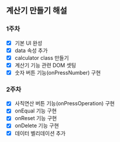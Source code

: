 ## 계산기 만들기 해설

### 1주차

- [x] 기본 UI 완성
- [x] data 속성 추가
- [x] calculator class 만들기
- [x] 계산기 기능 관련 DOM 셋팅
- [x] 숫자 버튼 기능(onPressNumber) 구현

### 2주차

- [x] 사칙연산 버튼 기능(onPressOperation) 구현
- [x] onEqual 기능 구현
- [x] onReset 기능 구현
- [x] onDelete 기능 구현
- [x] 데이터 벨리데이션 추가
